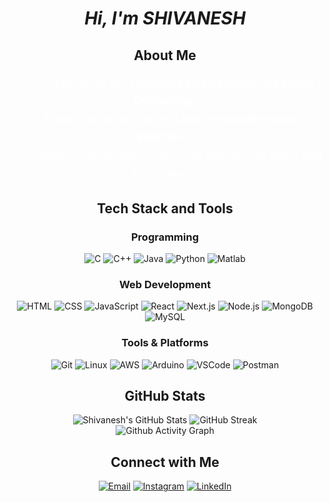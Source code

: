 <h1 align="center"><strong><em> Hi, I'm SHIVANESH</em></strong></h1>


<h2 align="center"> About Me </h2>
<div align="center" style="max-width: 800px; margin: 0 auto; font-family: 'Arial', sans-serif;">
    <p style="font-size: 18px; color: #FFFFFF; line-height: 1.6;">
        🌱 Currently diving into <strong>Full Stack Development</strong> and <strong>Cloud Computing</strong>.<br/>
        💡 Passionate about crafting <strong>clean, responsive user interfaces</strong>.<br/>
        🔭 Constantly learning and building cool projects that blend tech and creativity.
    </p>
</div>

<h2 align="center"> Tech Stack and Tools </h2>
<div align="center">
    <h3>Programming</h3>
    <div>
        <img src="https://skillicons.dev/icons?i=c" title="C"/>
        <img src="https://skillicons.dev/icons?i=cpp" title="C++"/>
        <img src="https://skillicons.dev/icons?i=java" title="Java"/>
        <img src="https://skillicons.dev/icons?i=python" title="Python"/>
        <img src="https://skillicons.dev/icons?i=matlab" title="Matlab"/>
    </div>
    <h3>Web Development</h3>
    <div>
        <img src="https://skillicons.dev/icons?i=html" title="HTML"/>
        <img src="https://skillicons.dev/icons?i=css" title="CSS"/>
        <img src="https://skillicons.dev/icons?i=js" title="JavaScript"/>
        <img src="https://skillicons.dev/icons?i=react" title="React"/>
        <img src="https://skillicons.dev/icons?i=nextjs" title="Next.js"/>
        <img src="https://skillicons.dev/icons?i=nodejs" title="Node.js"/>
        <img src="https://skillicons.dev/icons?i=mongodb" title="MongoDB"/>
        <img src="https://skillicons.dev/icons?i=mysql" title="MySQL"/>
    </div>
    <h3>Tools & Platforms</h3>
    <div>
        <img src="https://skillicons.dev/icons?i=git" title="Git"/>
        <img src="https://skillicons.dev/icons?i=linux" title="Linux"/>
        <img src="https://skillicons.dev/icons?i=aws" title="AWS"/>
        <img src="https://skillicons.dev/icons?i=arduino" title="Arduino"/>
        <img src="https://skillicons.dev/icons?i=vscode" title="VSCode"/>
        <img src="https://skillicons.dev/icons?i=postman" title="Postman"/>
    </div>
</div>

<h2 align="center"> GitHub Stats </h2>
<div align="center">
    <img src="https://github-readme-stats.vercel.app/api?username=shivanesh1495&theme=gotham&show_icons=true&hide_border=true&count_private=true" alt="Shivanesh's GitHub Stats" />
    <img src="https://github-readme-streak-stats.herokuapp.com/?user=shivanesh1495&theme=gotham&hide_border=true" alt="GitHub Streak" />
    <br />
    <div align="center">
        <img src="https://github-readme-activity-graph.vercel.app/graph?username=shivanesh1495&theme=react-dark" alt="Github Activity Graph" />
    </div>
</div>

<h2 align="center"> Connect with Me </h2>
<div align="center">
    <a href="mailto:mcshivanesh777@gmail.com" target="_blank"><img src="https://skillicons.dev/icons?i=gmail" title="Email" /></a>
    <a href="https://instagram.com/shivanesh_1495" target="_blank"><img src="https://skillicons.dev/icons?i=instagram" title="Instagram" /></a>
    <a href="https://www.linkedin.com/in/shivanesh-m-c-9aa8a12a3" target="_blank"><img src="https://skillicons.dev/icons?i=linkedin" title="LinkedIn" />
</a>

</div>
